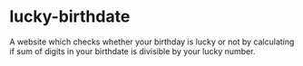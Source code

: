# lucky-birthdate
A website which checks whether your birthday is lucky or not by calculating if sum of digits in your birthdate is divisible by your lucky number.
